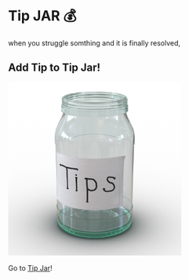 
# Tip JAR :moneybag:

when you struggle somthing and it is finally resolved,   
## Add Tip to **Tip Jar**!  

<img src="./assets/tip-jar.jpg" width=70% height=70%>


Go to [Tip Jar](https://github.com/minzoovv/tip-jar/issues?q=is%3Aissue+is%3Aopen+sort%3Aupdated-desc)!
